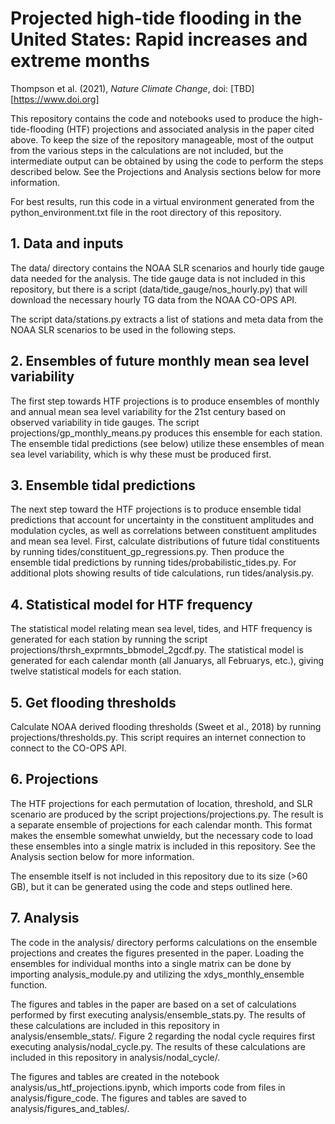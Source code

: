 # Projected high-tide flooding in the United States: Rapid increases and extreme months
Thompson et al. (2021), *Nature Climate Change*, doi: [TBD][https://www.doi.org]

This repository contains the code and notebooks used to produce the high-tide-flooding (HTF) projections and associated analysis in the paper cited above. To keep the size of the repository manageable, most of the output from the various steps in the calculations are not included, but the intermediate output can be obtained by using the code to perform the steps described below. See the Projections and Analysis sections below for more information.

For best results, run this code in a virtual environment generated from the python_environment.txt file in the root directory of this repository.

## 1. Data and inputs

The data/ directory contains the NOAA SLR scenarios and hourly tide gauge data needed for the analysis. The tide gauge data is not included in this repository, but there is a script (data/tide_gauge/nos_hourly.py) that will download the necessary hourly TG data from the NOAA CO-OPS API.

The script data/stations.py extracts a list of stations and meta data from the NOAA SLR scenarios to be used in the following steps.

## 2. Ensembles of future monthly mean sea level variability

The first step towards HTF projections is to produce ensembles of monthly and annual mean sea level variability for the 21st century based on observed variability in tide gauges. The script projections/gp_monthly_means.py produces this ensemble for each station. The ensemble tidal predictions (see below) utilize these ensembles of mean sea level variability, which is why these must be produced first.

## 3. Ensemble tidal predictions

The next step toward the HTF projections is to produce ensemble tidal predictions that account for uncertainty in the constituent amplitudes and modulation cycles, as well as correlations between constituent amplitudes and mean sea level. First, calculate distributions of future tidal constituents by running tides/constituent_gp_regressions.py. Then produce the ensemble tidal predictions by running tides/probabilistic_tides.py. For additional plots showing results of tide calculations, run tides/analysis.py.

## 4. Statistical model for HTF frequency

The statistical model relating mean sea level, tides, and HTF frequency is generated for each station by running the script projections/thrsh_exprmnts_bbmodel_2gcdf.py. The statistical model is generated for each calendar month (all Januarys, all Februarys, etc.), giving twelve statistical models for each station.

## 5. Get flooding thresholds

Calculate NOAA derived flooding thresholds (Sweet et al., 2018) by running projections/thresholds.py. This script requires an internet connection to connect to the CO-OPS API.

## 6. Projections

The HTF projections for each permutation of location, threshold, and SLR scenario are produced by the script projections/projections.py. The result is a separate ensemble of projections for each calendar month. This format makes the ensemble somewhat unwieldy, but the necessary code to load these ensembles into a single matrix is included in this repository. See the Analysis section below for more information.

The ensemble itself is not included in this repository due to its size (>60 GB), but it can be generated using the code and steps outlined here.

## 7. Analysis

The code in the analysis/ directory performs calculations on the ensemble projections and creates the figures presented in the paper. Loading the ensembles for individual months into a single matrix can be done by importing analysis_module.py and utilizing the xdys_monthly_ensemble function.

The figures and tables in the paper are based on a set of calculations performed by first executing analysis/ensemble_stats.py. The results of these calculations are included in this repository in analysis/ensemble_stats/. Figure 2 regarding the nodal cycle requires first executing analysis/nodal_cycle.py. The results of these calculations are included in this repository in analysis/nodal_cycle/.

The figures and tables are created in the notebook analysis/us_htf_projections.ipynb, which imports code from files in analysis/figure_code. The figures and tables are saved to analysis/figures_and_tables/.